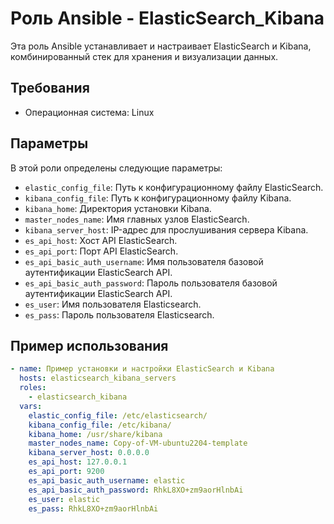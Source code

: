# Роль Ansible - ElasticSearch_Kibana

Эта роль Ansible устанавливает и настраивает ElasticSearch и Kibana, комбинированный стек для хранения и визуализации данных.

## Требования

- Операционная система: Linux

## Параметры

В этой роли определены следующие параметры:

- `elastic_config_file`: Путь к конфигурационному файлу ElasticSearch.
- `kibana_config_file`: Путь к конфигурационному файлу Kibana.
- `kibana_home`: Директория установки Kibana.
- `master_nodes_name`: Имя главных узлов ElasticSearch.
- `kibana_server_host`: IP-адрес для прослушивания сервера Kibana.
- `es_api_host`: Хост API ElasticSearch.
- `es_api_port`: Порт API ElasticSearch.
- `es_api_basic_auth_username`: Имя пользователя базовой аутентификации ElasticSearch API.
- `es_api_basic_auth_password`: Пароль пользователя базовой аутентификации ElasticSearch API.
- `es_user`: Имя пользователя Elasticsearch.
- `es_pass`: Пароль пользователя Elasticsearch.

## Пример использования

```yaml
- name: Пример установки и настройки ElasticSearch и Kibana
  hosts: elasticsearch_kibana_servers
  roles:
    - elasticsearch_kibana
  vars:
    elastic_config_file: /etc/elasticsearch/
    kibana_config_file: /etc/kibana/
    kibana_home: /usr/share/kibana
    master_nodes_name: Copy-of-VM-ubuntu2204-template
    kibana_server_host: 0.0.0.0
    es_api_host: 127.0.0.1
    es_api_port: 9200
    es_api_basic_auth_username: elastic
    es_api_basic_auth_password: RhkL8XO+zm9aorHlnbAi
    es_user: elastic
    es_pass: RhkL8XO+zm9aorHlnbAi

